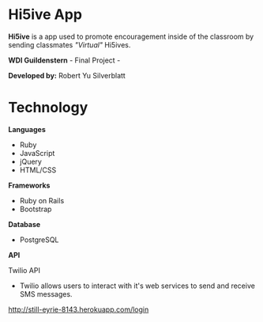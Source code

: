 # Hi5ive App

 **Hi5ive** is a app used to promote encouragement inside of the classroom by sending classmates *"Virtual"* Hi5ives.

**WDI Guildenstern** - Final Project -

**Developed by:** Robert Yu Silverblatt

# Technology

**Languages**

  - Ruby
  - JavaScript
  - jQuery
  - HTML/CSS
   
  
**Frameworks**

  - Ruby on Rails
  - Bootstrap
   
  
**Database**

  - PostgreSQL

**API**

Twilio API
  - Twilio allows users to interact with it's web services to send and receive SMS messages.


http://still-eyrie-8143.herokuapp.com/login
